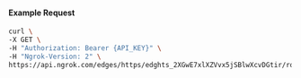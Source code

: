 <!-- Code generated for API Clients. DO NOT EDIT. -->

#### Example Request

```bash
curl \
-X GET \
-H "Authorization: Bearer {API_KEY}" \
-H "Ngrok-Version: 2" \
https://api.ngrok.com/edges/https/edghts_2XGwE7xlXZVvx5jSBlwXcvDGtir/routes/edghtsrt_2XGwE8LMCCPZo37f7TfoahxcurM/saml
```
